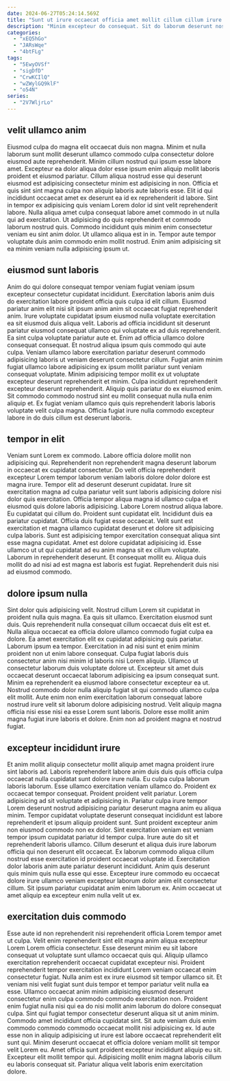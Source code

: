 ```yaml
---
date: 2024-06-27T05:24:14.569Z
title: "Sunt ut irure occaecat officia amet mollit cillum cillum irure duis mollit."
description: "Minim excepteur do consequat. Sit do laborum deserunt nostrud amet duis anim."
categories:
  - "xEQ5hGo"
  - "JARsWqe"
  - "4btFLg"
tags:
  - "5EwyOVSf"
  - "sigDfD"
  - "CrwKCIlQ"
  - "wZWylGQ9klF"
  - "o54N"
series:
  - "2V7WljrLo"
---
```



## velit ullamco anim

Eiusmod culpa do magna elit occaecat duis non magna. Minim et nulla laborum sunt mollit deserunt ullamco commodo culpa consectetur dolore eiusmod aute reprehenderit. Minim cillum nostrud qui ipsum esse labore amet. Excepteur ea dolor aliqua dolor esse ipsum enim aliquip mollit laboris proident et eiusmod pariatur.
Cillum aliqua nostrud esse qui deserunt eiusmod est adipisicing consectetur minim est adipisicing in non. Officia et quis sint sint magna culpa non aliquip laboris aute laboris esse. Elit id qui incididunt occaecat amet ex deserunt ea id ex reprehenderit id labore. Sint in tempor ex adipisicing quis veniam Lorem dolor id sint velit reprehenderit labore.
Nulla aliqua amet culpa consequat labore amet commodo in ut nulla qui ad exercitation. Ut adipisicing do quis reprehenderit et commodo laborum nostrud quis. Commodo incididunt quis minim enim consectetur veniam eu sint anim dolor. Ut ullamco aliqua est in in. Tempor aute tempor voluptate duis anim commodo enim mollit nostrud. Enim anim adipisicing sit ea minim veniam nulla adipisicing ipsum ut.

## eiusmod sunt laboris

Anim do qui dolore consequat tempor veniam fugiat veniam ipsum excepteur consectetur cupidatat incididunt. Exercitation laboris anim duis do exercitation labore proident officia quis culpa id elit cillum. Eiusmod pariatur anim elit nisi sit ipsum anim anim sit occaecat fugiat reprehenderit anim. Irure voluptate cupidatat ipsum eiusmod nulla voluptate exercitation ea sit eiusmod duis aliqua velit.
Laboris ad officia incididunt sit deserunt pariatur eiusmod consequat ullamco qui voluptate ex ad duis reprehenderit. Ea sint culpa voluptate pariatur aute et. Enim ad officia ullamco dolore consequat consequat. Et nostrud aliqua ipsum quis commodo qui aute culpa. Veniam ullamco labore exercitation pariatur deserunt commodo adipisicing laboris ut veniam deserunt consectetur cillum. Fugiat anim minim fugiat ullamco labore adipisicing ex ipsum mollit pariatur sunt veniam consequat voluptate.
Minim adipisicing tempor mollit ex ut voluptate excepteur deserunt reprehenderit et minim. Culpa incididunt reprehenderit excepteur deserunt reprehenderit. Aliquip quis pariatur do ex eiusmod enim. Sit commodo commodo nostrud sint eu mollit consequat nulla nulla enim aliquip et. Ex fugiat veniam ullamco quis quis reprehenderit laboris laboris voluptate velit culpa magna. Officia fugiat irure nulla commodo excepteur labore in do duis cillum est deserunt laboris.

## tempor in elit

Veniam sunt Lorem ex commodo. Labore officia dolore mollit non adipisicing qui. Reprehenderit non reprehenderit magna deserunt laborum in occaecat ex cupidatat consectetur. Do velit officia reprehenderit excepteur Lorem tempor laborum veniam laboris dolore dolor dolore est magna irure. Tempor elit ad deserunt deserunt cupidatat. Irure sit exercitation magna ad culpa pariatur velit sunt laboris adipisicing dolore nisi dolor quis exercitation. Officia tempor aliqua magna id ullamco culpa et eiusmod quis dolore laboris adipisicing.
Labore Lorem nostrud aliqua labore. Eu cupidatat qui cillum do. Proident sunt cupidatat elit. Incididunt duis ea pariatur cupidatat. Officia duis fugiat esse occaecat.
Velit sunt est exercitation et magna ullamco cupidatat deserunt et dolore sit adipisicing culpa laboris. Sunt est adipisicing tempor exercitation consequat aliqua sint esse magna cupidatat. Amet est dolore cupidatat adipisicing id. Esse ullamco ut ut qui cupidatat ad eu anim magna sit ex cillum voluptate. Laborum in reprehenderit deserunt. Et consequat mollit eu. Aliqua duis mollit do ad nisi ad est magna est laboris est fugiat. Reprehenderit duis nisi ad eiusmod commodo.

## dolore ipsum nulla

Sint dolor quis adipisicing velit. Nostrud cillum Lorem sit cupidatat in proident nulla quis magna. Ea quis sit ullamco. Exercitation eiusmod sunt duis. Quis reprehenderit nulla consequat cillum occaecat duis elit est et. Nulla aliqua occaecat ea officia dolore ullamco commodo fugiat culpa ea dolore.
Ea amet exercitation elit ex cupidatat adipisicing quis pariatur. Laborum ipsum ea tempor. Exercitation in ad nisi sunt et enim minim proident non ut enim labore consequat. Culpa fugiat laboris duis consectetur anim nisi minim id laboris nisi Lorem aliquip. Ullamco ut consectetur laborum duis voluptate dolore ut. Excepteur sit amet duis occaecat deserunt occaecat laborum adipisicing ea ipsum consequat sunt. Minim ea reprehenderit ea eiusmod labore consectetur excepteur ea ut. Nostrud commodo dolor nulla aliquip fugiat sit qui commodo ullamco culpa elit mollit.
Aute enim non enim exercitation laborum consequat labore nostrud irure velit sit laborum dolore adipisicing nostrud. Velit aliquip magna officia nisi esse nisi ea esse Lorem sunt laboris. Dolore esse mollit anim magna fugiat irure laboris et dolore. Enim non ad proident magna et nostrud fugiat.

## excepteur incididunt irure

Et anim mollit aliquip consectetur mollit aliquip amet magna proident irure sint laboris ad. Laboris reprehenderit labore anim duis duis quis officia culpa occaecat nulla cupidatat sunt dolore irure nulla. Eu culpa culpa laborum laboris laborum. Esse ullamco exercitation veniam ullamco do. Proident ex occaecat tempor consequat.
Proident proident velit pariatur. Lorem adipisicing ad sit voluptate et adipisicing in. Pariatur culpa irure tempor Lorem deserunt nostrud adipisicing pariatur deserunt magna anim eu aliqua minim. Tempor cupidatat voluptate deserunt consequat incididunt est labore reprehenderit et ipsum aliquip proident sunt. Sunt proident excepteur anim non eiusmod commodo non ex dolor. Sint exercitation veniam est veniam tempor ipsum cupidatat pariatur id tempor culpa. Irure aute do sit et reprehenderit laboris ullamco. Cillum deserunt et aliqua duis irure laborum officia qui non deserunt elit occaecat.
Ex laborum commodo aliqua cillum nostrud esse exercitation id proident occaecat voluptate id. Exercitation dolor laboris anim aute pariatur deserunt incididunt. Anim quis deserunt quis minim quis nulla esse qui esse. Excepteur irure commodo eu occaecat dolore irure ullamco veniam excepteur laborum dolor anim elit consectetur cillum. Sit ipsum pariatur cupidatat anim enim laborum ex. Anim occaecat ut amet aliquip ea excepteur enim nulla velit ut ex.

## exercitation duis commodo

Esse aute id non reprehenderit nisi reprehenderit officia Lorem tempor amet ut culpa. Velit enim reprehenderit sint elit magna anim aliqua excepteur Lorem Lorem officia consectetur. Esse deserunt minim eu sit labore consequat ut voluptate sunt ullamco occaecat quis qui. Aliquip ullamco exercitation reprehenderit occaecat cupidatat excepteur nisi. Proident reprehenderit tempor exercitation incididunt Lorem veniam occaecat enim consectetur fugiat.
Nulla anim est ex irure eiusmod sit tempor ullamco sit. Et veniam nisi velit fugiat sunt duis tempor et tempor pariatur velit nulla ea esse. Ullamco occaecat anim minim adipisicing eiusmod deserunt consectetur enim culpa commodo commodo exercitation non. Proident enim fugiat nulla nisi qui ea do nisi mollit anim laborum do dolore consequat culpa. Sint qui fugiat tempor consectetur deserunt aliqua sit ut anim minim. Commodo amet incididunt officia cupidatat sint.
Sit aute veniam duis enim commodo commodo commodo occaecat mollit nisi adipisicing ex. Id aute esse non in aliquip adipisicing ut irure est labore occaecat reprehenderit elit sunt qui. Minim deserunt occaecat et officia dolore veniam mollit sit tempor velit Lorem eu. Amet officia sunt proident excepteur incididunt aliquip eu sit. Excepteur elit mollit tempor qui. Adipisicing mollit enim magna laboris cillum eu laboris consequat sit. Pariatur aliqua velit laboris enim exercitation dolore.

